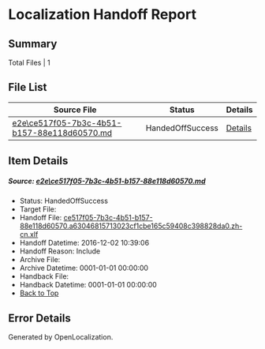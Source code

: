 # <a name='report-top'></a> Localization Handoff Report

## Summary
 Total Files | 1

## File List
 Source File | Status | Details 
 ----------- | ------ | ------- 
 [e2e\ce517f05-7b3c-4b51-b157-88e118d60570.md](https://github.com/OpenLocalizationTestOrg/ol-test0/blob/7398e2dc759b0662bdbe04db99d023dabd22d4bc/e2e/ce517f05-7b3c-4b51-b157-88e118d60570.md) | HandedOffSuccess | [Details](#d49e89a004a5a8076dc16d3ce87a4e337fd0374b5)

## Item Details
##### <a name='d49e89a004a5a8076dc16d3ce87a4e337fd0374b5'></a> Source: [e2e\ce517f05-7b3c-4b51-b157-88e118d60570.md](https://github.com/OpenLocalizationTestOrg/ol-test0/blob/7398e2dc759b0662bdbe04db99d023dabd22d4bc/e2e/ce517f05-7b3c-4b51-b157-88e118d60570.md)
* Status: HandedOffSuccess
* Target File: 
* Handoff File: [ce517f05-7b3c-4b51-b157-88e118d60570.a63046815713023cf1cbe165c59408c398828da0.zh-cn.xlf](https://github.com/OpenLocalizationTestOrg/ol-test0-handoff/blob/c175822ffd8738abc210e79a763c2b3edf7809de/ol-handoff/OpenLocalizationTestOrg/ol-test0-zhcn/shujia/ht/ce517f05-7b3c-4b51-b157-88e118d60570.a63046815713023cf1cbe165c59408c398828da0.zh-cn.xlf)
* Handoff Datetime: 2016-12-02 10:39:06
* Handoff Reason: Include
* Archive File: 
* Archive Datetime: 0001-01-01 00:00:00
* Handback File: 
* Handback Datetime: 0001-01-01 00:00:00
* [Back to Top](#report-top)


## Error Details

Generated by OpenLocalization.
